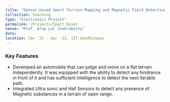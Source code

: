 ```yaml
---
title: "Sensor-based Smart Terrain Mapping and Magnetic Field Detecting Rover"
collection: teaching
type: "Electronics Project"
permalink: /Projects/Smart_Rover
venue: "Prof. Arup Lal Chakraborty"
date:
location: Jan '23 - Apr '23, IIT Gandhinagar
---
```




### Key Features 

* Developed an automobile that can judge and move on a flat terrain independently. It was equipped with the ability to detect any hindrance in front of it and has sufficient intelligence to detect the next iterable path.
* Integrated Ultra sonic and Hall Sensors to detect any presence of Magnetic substances in a terrain of open range.

<!--Heading 1
======

Heading 2
======

Heading 3
======
-->
